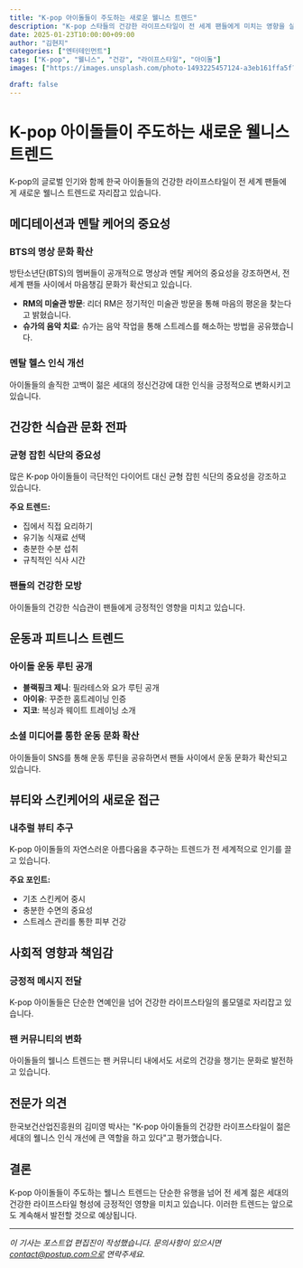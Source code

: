 ```yaml
---
title: "K-pop 아이돌들이 주도하는 새로운 웰니스 트렌드"
description: "K-pop 스타들의 건강한 라이프스타일이 전 세계 팬들에게 미치는 영향을 살펴봅니다."
date: 2025-01-23T10:00:00+09:00
author: "김현지"
categories: ["엔터테인먼트"]
tags: ["K-pop", "웰니스", "건강", "라이프스타일", "아이돌"]
images: ["https://images.unsplash.com/photo-1493225457124-a3eb161ffa5f?w=800&h=600&fit=crop"]

draft: false
---
```


# K-pop 아이돌들이 주도하는 새로운 웰니스 트렌드

K-pop의 글로벌 인기와 함께 한국 아이돌들의 건강한 라이프스타일이 전 세계 팬들에게 새로운 웰니스 트렌드로 자리잡고 있습니다.

## 메디테이션과 멘탈 케어의 중요성

### BTS의 명상 문화 확산
방탄소년단(BTS)의 멤버들이 공개적으로 명상과 멘탈 케어의 중요성을 강조하면서, 전 세계 팬들 사이에서 마음챙김 문화가 확산되고 있습니다.

- **RM의 미술관 방문**: 리더 RM은 정기적인 미술관 방문을 통해 마음의 평온을 찾는다고 밝혔습니다.
- **슈가의 음악 치료**: 슈가는 음악 작업을 통해 스트레스를 해소하는 방법을 공유했습니다.

### 멘탈 헬스 인식 개선
아이돌들의 솔직한 고백이 젊은 세대의 정신건강에 대한 인식을 긍정적으로 변화시키고 있습니다.

## 건강한 식습관 문화 전파

### 균형 잡힌 식단의 중요성
많은 K-pop 아이돌들이 극단적인 다이어트 대신 균형 잡힌 식단의 중요성을 강조하고 있습니다.

**주요 트렌드:**
- 집에서 직접 요리하기
- 유기농 식재료 선택
- 충분한 수분 섭취
- 규칙적인 식사 시간

### 팬들의 건강한 모방
아이돌들의 건강한 식습관이 팬들에게 긍정적인 영향을 미치고 있습니다.

## 운동과 피트니스 트렌드

### 아이돌 운동 루틴 공개
- **블랙핑크 제니**: 필라테스와 요가 루틴 공개
- **아이유**: 꾸준한 홈트레이닝 인증
- **지코**: 복싱과 웨이트 트레이닝 소개

### 소셜 미디어를 통한 운동 문화 확산
아이돌들이 SNS를 통해 운동 루틴을 공유하면서 팬들 사이에서 운동 문화가 확산되고 있습니다.

## 뷰티와 스킨케어의 새로운 접근

### 내추럴 뷰티 추구
K-pop 아이돌들의 자연스러운 아름다움을 추구하는 트렌드가 전 세계적으로 인기를 끌고 있습니다.

**주요 포인트:**
- 기초 스킨케어 중시
- 충분한 수면의 중요성
- 스트레스 관리를 통한 피부 건강

## 사회적 영향과 책임감

### 긍정적 메시지 전달
K-pop 아이돌들은 단순한 연예인을 넘어 건강한 라이프스타일의 롤모델로 자리잡고 있습니다.

### 팬 커뮤니티의 변화
아이돌들의 웰니스 트렌드는 팬 커뮤니티 내에서도 서로의 건강을 챙기는 문화로 발전하고 있습니다.

## 전문가 의견

한국보건산업진흥원의 김미영 박사는 "K-pop 아이돌들의 건강한 라이프스타일이 젊은 세대의 웰니스 인식 개선에 큰 역할을 하고 있다"고 평가했습니다.

## 결론

K-pop 아이돌들이 주도하는 웰니스 트렌드는 단순한 유행을 넘어 전 세계 젊은 세대의 건강한 라이프스타일 형성에 긍정적인 영향을 미치고 있습니다. 이러한 트렌드는 앞으로도 계속해서 발전할 것으로 예상됩니다.

---

*이 기사는 포스트업 편집진이 작성했습니다. 문의사항이 있으시면 contact@postup.com으로 연락주세요.* 